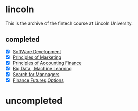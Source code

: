 # lincoln
This is the archive of the fintech course at Lincoln University.



## completed
- [x] [SoftWare Development](SoftWareDevelopment/)
- [x] [Principles of Marketing](PrinciplesofMarketing/)
- [x] [Principles of Accounting Finance](PrinciplesofAccountingFinance/)
- [x] [Big Data , Machine Learning](BigData,MachineLearning/)
- [x] [Search for Mannagers](SearchforMannagers/)
- [x] [Finance,Futures,Options](Finance,Futures,Options/)

# uncompleted
